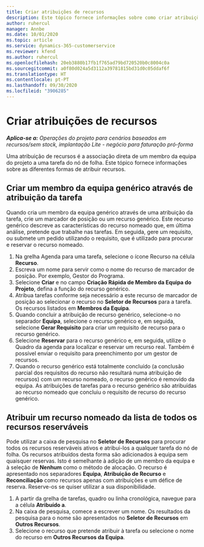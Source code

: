 ```yaml
---
title: Criar atribuições de recursos
description: Este tópico fornece informações sobre como criar atribuições de recursos genéricos e nomeados.
author: ruhercul
manager: Annbe
ms.date: 10/01/2020
ms.topic: article
ms.service: dynamics-365-customerservice
ms.reviewer: kfend
ms.author: ruhercul
ms.openlocfilehash: 20eb3880b17fb1f765ad79bd720520b0c8004c0a
ms.sourcegitcommit: a0f80d024a5d3112a39781815bd31d0c05ddaf6f
ms.translationtype: HT
ms.contentlocale: pt-PT
ms.lasthandoff: 09/30/2020
ms.locfileid: "3906285"
---
```

# <a name="create-resource-assignments"></a>Criar atribuições de recursos

_**Aplica-se a:** Operações do projeto para cenários baseados em recursos/sem stock, implantação Lite - negócio para faturação pró-forma_


Uma atribuição de recursos é a associação direta de um membro da equipa do projeto a uma tarefa do nó de folha. Este tópico fornece informações sobre as diferentes formas de atribuir recursos.

## <a name="create-a-generic-team-member-through-task-assignment"></a>Criar um membro da equipa genérico através de atribuição da tarefa


Quando cria um membro da equipa genérico através de uma atribuição da tarefa, crie um marcador de posição ou um recurso genérico. Este recurso genérico descreve as características do recurso nomeado que, em última análise, pretende que trabalhe nas tarefas. Em seguida, gere um requisito, ou submete um pedido utilizando o requisito, que é utilizado para procurar e reservar o recurso nomeado.

1. Na grelha Agenda para uma tarefa, selecione o ícone Recurso na célula **Recurso**.
2. Escreva um nome para servir como o nome do recurso de marcador de posição. Por exemplo, Gestor do Programa.
3. Selecione **Criar** e no campo **Criação Rápida de Membro da Equipa do Projeto**, defina a função do recurso genérico.
4. Atribua tarefas conforme seja necessário a este recurso de marcador de posição ao selecionar o recurso no **Seletor de Recursos** para a tarefa. Os recursos listados em **Membros da Equipa**.
5. Quando concluir a atribuição de recurso genérico, selecione-o no separador **Equipa**, selecione o recurso genérico e, em seguida, selecione **Gerar Requisito** para criar um requisito de recurso para o recurso genérico.
6. Selecione **Reservar** para o recurso genérico e, em seguida, utilize o Quadro da agenda para localizar e reservar um recurso real. Também é possível enviar o requisito para preenchimento por um gestor de recursos.
7. Quando o recurso genérico está totalmente concluído (a conclusão parcial dos requisitos do recurso não resultará numa atribuição de recursos) com um recurso nomeado, o recurso genérico é removido da equipa. As atribuições de tarefas para o recurso genérico são atribuídas ao recurso nomeado que concluiu o requisito de recurso do recurso genérico.

## <a name="assign-a-named-resource-from-the-list-of-all-bookable-resources"></a>Atribuir um recurso nomeado da lista de todos os recursos reserváveis

Pode utilizar a caixa de pesquisa no **Seletor de Recursos** para procurar todos os recursos reserváveis ativos e atribui-los a qualquer tarefa do nó de folha. Os recursos atribuídos desta forma são adicionados à equipa sem quaisquer reservas. Isto é semelhante à adição de um membro da equipa e à seleção de **Nenhum** como o método de alocação. O recurso é apresentado nos separadores **Equipa**, **Atribuição de Recurso** e **Reconciliação** como recursos apenas com atribuições e um défice de reserva. Reserve-os se quiser utilizar a sua disponibilidade.

1. A partir da grelha de tarefas, quadro ou linha cronológica, navegue para a célula **Atribuído a**.
2. Na caixa de pesquisa, comece a escrever um nome. Os resultados da pesquisa para o nome são apresentados no **Seletor de Recursos** em **Outros Recursos**.
3. Selecione o recurso que pretende atribuir à tarefa ou selecione o nome do recurso em **Outros Recursos da Equipa**.

